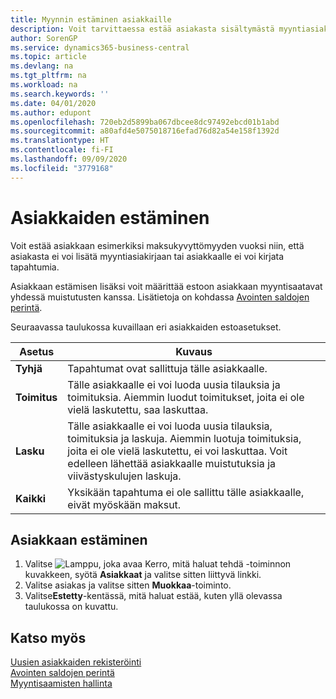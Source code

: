 ```yaml
---
title: Myynnin estäminen asiakkaille
description: Voit tarvittaessa estää asiakasta sisältymästä myyntiasiakirjoihin ja muihin myyntitapahtumiin.
author: SorenGP
ms.service: dynamics365-business-central
ms.topic: article
ms.devlang: na
ms.tgt_pltfrm: na
ms.workload: na
ms.search.keywords: ''
ms.date: 04/01/2020
ms.author: edupont
ms.openlocfilehash: 720eb2d5899ba067dbcee8dc97492ebcd01b1abd
ms.sourcegitcommit: a80afd4e5075018716efad76d82a54e158f1392d
ms.translationtype: HT
ms.contentlocale: fi-FI
ms.lasthandoff: 09/09/2020
ms.locfileid: "3779168"
---
```

# <a name="block-customers"></a>Asiakkaiden estäminen
Voit estää asiakkaan esimerkiksi maksukyvyttömyyden vuoksi niin, että asiakasta ei voi lisätä myyntiasiakirjaan tai asiakkaalle ei voi kirjata tapahtumia.

Asiakkaan estämisen lisäksi voit määrittää estoon asiakkaan myyntisaatavat yhdessä muistutusten kanssa. Lisätietoja on kohdassa [Avointen saldojen perintä](receivables-collect-outstanding-balances.md).   

Seuraavassa taulukossa kuvaillaan eri asiakkaiden estoasetukset.  

|Asetus|Kuvaus|  
|--------------------|------------|  
|**Tyhjä**|Tapahtumat ovat sallittuja tälle asiakkaalle.|
|**Toimitus**|Tälle asiakkaalle ei voi luoda uusia tilauksia ja toimituksia. Aiemmin luodut toimitukset, joita ei ole vielä laskutettu, saa laskuttaa.|  
|**Lasku**|Tälle asiakkaalle ei voi luoda uusia tilauksia, toimituksia ja laskuja. Aiemmin luotuja toimituksia, joita ei ole vielä laskutettu, ei voi laskuttaa. Voit edelleen lähettää asiakkaalle muistutuksia ja viivästyskulujen laskuja.|  
|**Kaikki**|Yksikään tapahtuma ei ole sallittu tälle asiakkaalle, eivät myöskään maksut.|  

## <a name="to-block-a-customer"></a>Asiakkaan estäminen  
1. Valitse ![Lamppu, joka avaa Kerro, mitä haluat tehdä -toiminnon](media/ui-search/search_small.png "Kerro, mitä haluat tehdä") kuvakkeen, syötä **Asiakkaat** ja valitse sitten liittyvä linkki.
2. Valitse asiakas ja valitse sitten **Muokkaa**-toiminto.
3. Valitse**Estetty**-kentässä, mitä haluat estää, kuten yllä olevassa taulukossa on kuvattu.

## <a name="see-also"></a>Katso myös  
[Uusien asiakkaiden rekisteröinti](sales-how-register-new-customers.md)  
[Avointen saldojen perintä](receivables-collect-outstanding-balances.md)  
[Myyntisaamisten hallinta](receivables-manage-receivables.md)  
